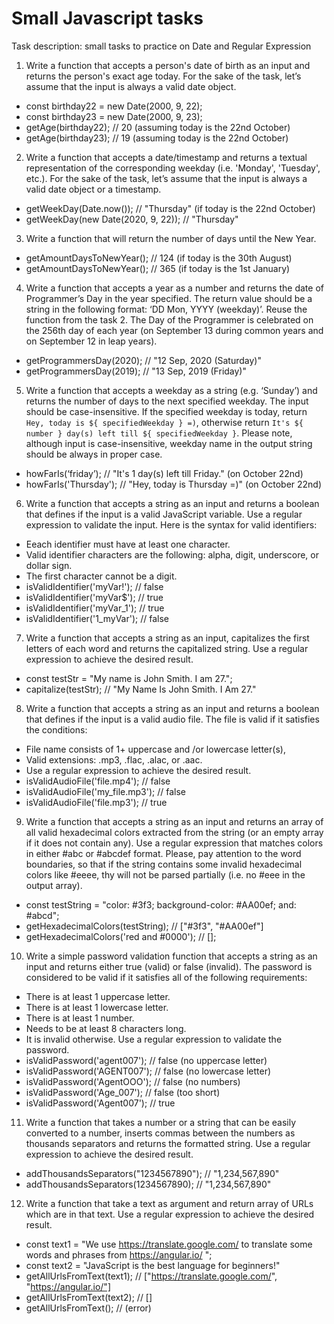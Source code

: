 # Small Javascript tasks

Task description: small tasks to practice on Date and Regular Expression
1. Write a function that accepts a person's date of birth as an input and returns the person's exact age today. For the sake of the task, let’s assume that the input is always a valid date object.
- const birthday22 = new Date(2000, 9, 22);
- const birthday23 = new Date(2000, 9, 23);
- getAge(birthday22); // 20 (assuming today is the 22nd October)
- getAge(birthday23); // 19 (assuming today is the 22nd October)

2. Write a function that accepts a date/timestamp and returns a textual representation of the corresponding weekday (i.e. 'Monday', 'Tuesday', etc.). For the sake of the task, let’s assume that the input is always a valid date object or a timestamp.
- getWeekDay(Date.now()); // "Thursday" (if today is the 22nd October)
- getWeekDay(new Date(2020, 9, 22)); // "Thursday"

3. Write a function that will return the number of days until the New Year.
- getAmountDaysToNewYear(); // 124 (if today is the 30th August)
- getAmountDaysToNewYear(); // 365 (if today is the 1st January)

4. Write a function that accepts a year as a number and returns the date of Programmer’s Day in the year specified. The return value should be a string in the following format: ‘DD Mon, YYYY (weekday)’. Reuse the function from the task 2. The Day of the Programmer is celebrated on the 256th day of each year (on September 13 during common years and on September 12 in leap years).
- getProgrammersDay(2020); // "12 Sep, 2020 (Saturday)"
- getProgrammersDay(2019); // "13 Sep, 2019 (Friday)"

5. Write a function that accepts a weekday as a string (e.g. ‘Sunday’) and returns the number of days to the next specified weekday. The input should be case-insensitive. If the specified weekday is today, return `Hey, today is ${ specifiedWeekday } =)`, otherwise return `It's ${ number } day(s) left till ${ specifiedWeekday }`. Please note, although input is case-insensitive, weekday name in the output string should be always in proper case.
- howFarIs(‘friday’); // "It's 1 day(s) left till Friday." (on October 22nd)
- howFarIs('Thursday'); // "Hey, today is Thursday =)" (on October 22nd)

6. Write a function that accepts a string as an input and returns a boolean that defines if the input is a valid JavaScript variable. Use a regular expression to validate the input. Here is the syntax for valid identifiers:
- Eeach identifier must have at least one character.
- Valid identifier characters are the following: alpha, digit, underscore, or dollar sign.
- The first character cannot be a digit.
- isValidIdentifier('myVar!'); // false
- isValidIdentifier('myVar$'); // true
- isValidIdentifier('myVar_1'); // true
- isValidIdentifier('1_myVar'); // false

7. Write a function that accepts a string as an input, capitalizes the first letters of each word and returns the capitalized string. Use a regular expression to achieve the desired result.
- const testStr = "My name is John Smith. I am 27.";
- capitalize(testStr); // "My Name Is John Smith. I Am 27."

8. Write a function that accepts a string as an input and returns a boolean that defines if the input is a valid audio file. The file is valid if it satisfies the conditions:
- File name consists of 1+ uppercase and /or lowercase letter(s),
- Valid extensions: .mp3, .flac, .alac, or .aac.
- Use a regular expression to achieve the desired result.
- isValidAudioFile('file.mp4'); // false
- isValidAudioFile('my_file.mp3'); // false
- isValidAudioFile('file.mp3'); // true

9. Write a function that accepts a string as an input and returns an array of all valid hexadecimal colors extracted from the string (or an empty array if it does not contain any). Use a regular expression that matches colors in either #abc or #abcdef format. Please, pay attention to the word boundaries, so that if the string contains some invalid hexadecimal colors like #eeee, thy will not be parsed partially (i.e. no #eee in the output array).
- const testString = "color: #3f3; background-color: #AA00ef; and: #abcd";
- getHexadecimalColors(testString); // ["#3f3", "#AA00ef"]
- getHexadecimalColors('red and #0000'); // [];

10. Write a simple password validation function that accepts a string as an input and returns either true (valid) or false (invalid). The password is considered to be valid if it satisfies all of the following requirements:
- There is at least 1 uppercase letter.
- There is at least 1 lowercase letter.
- There is at least 1 number.
- Needs to be at least 8 characters long.
- It is invalid otherwise. Use a regular expression to validate the password.
- isValidPassword('agent007'); // false (no uppercase letter)
- isValidPassword('AGENT007'); // false (no lowercase letter)
- isValidPassword('AgentOOO'); // false (no numbers)
- isValidPassword('Age_007'); // false (too short)
- isValidPassword('Agent007'); // true

11. Write a function that takes a number or a string that can be easily converted to a number, inserts commas between the numbers as thousands separators and returns the formatted string. Use a regular expression to achieve the desired result.
- addThousandsSeparators("1234567890"); // "1,234,567,890"
- addThousandsSeparators(1234567890); // "1,234,567,890"

12. Write a function that take a text as argument and return array of URLs which are in that text. Use a regular expression to achieve the desired result.
- const text1 = "We use   https://translate.google.com/ to translate some words and phrases from https://angular.io/ ";
- const text2 = "JavaScript is the best language for beginners!"
- getAllUrlsFromText(text1); // ["https://translate.google.com/", "https://angular.io/"]
- getAllUrlsFromText(text2); // []
- getAllUrlsFromText(); // (error)
